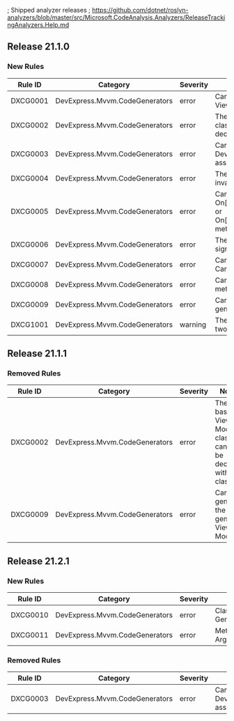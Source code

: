 ﻿; Shipped analyzer releases
; https://github.com/dotnet/roslyn-analyzers/blob/master/src/Microsoft.CodeAnalysis.Analyzers/ReleaseTrackingAnalyzers.Help.md

## Release 21.1.0

### New Rules
Rule ID | Category | Severity | Notes
--------|----------|----------|-------
DXCG0001 | DevExpress.Mvvm.CodeGenerators | error | Cannot generate the View Model
DXCG0002 | DevExpress.Mvvm.CodeGenerators | error | The base View Model class cannot be declared within a class
DXCG0003 | DevExpress.Mvvm.CodeGenerators | error | Cannot find the DevExpress.Mvvm assembly
DXCG0004 | DevExpress.Mvvm.CodeGenerators | error | The property name is invalid
DXCG0005 | DevExpress.Mvvm.CodeGenerators | error | Cannot find the On[Property]Changed or On[Property]Changing method
DXCG0006 | DevExpress.Mvvm.CodeGenerators | error | The method’s signature is invalid
DXCG0007 | DevExpress.Mvvm.CodeGenerators | error | Cannot find the CanExecute method
DXCG0008 | DevExpress.Mvvm.CodeGenerators | error | Cannot find Raise methods
DXCG0009 | DevExpress.Mvvm.CodeGenerators | error | Cannot generate the generic View Model
DXCG1001 | DevExpress.Mvvm.CodeGenerators | warning | The class contains two suitable methods

## Release 21.1.1

### Removed Rules
Rule ID | Category | Severity | Notes
--------|----------|----------|-------
DXCG0002 | DevExpress.Mvvm.CodeGenerators | error | The base View Model class cannot be declared within a class
DXCG0009 | DevExpress.Mvvm.CodeGenerators | error | Cannot generate the generic View Model

## Release 21.2.1

### New Rules
Rule ID | Category | Severity | Notes
--------|----------|----------|--------------------
DXCG0010 | DevExpress.Mvvm.CodeGenerators | error | Class contains two GenerateViewModelAttribute
DXCG0011 | DevExpress.Mvvm.CodeGenerators | error | Method has Non-Nullable Argument

### Removed Rules
Rule ID | Category | Severity | Notes
--------|----------|----------|--------------------
DXCG0003 | DevExpress.Mvvm.CodeGenerators | error | Cannot find the DevExpress.Mvvm assembly
